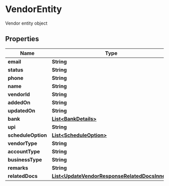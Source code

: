

# VendorEntity

Vendor entity object

## Properties

| Name | Type | Description | Notes |
|------------ | ------------- | ------------- | -------------|
|**email** | **String** |  |  [optional] |
|**status** | **String** |  |  [optional] |
|**phone** | **String** |  |  [optional] |
|**name** | **String** |  |  [optional] |
|**vendorId** | **String** |  |  [optional] |
|**addedOn** | **String** |  |  [optional] |
|**updatedOn** | **String** |  |  [optional] |
|**bank** | [**List&lt;BankDetails&gt;**](BankDetails.md) |  |  [optional] |
|**upi** | **String** |  |  [optional] |
|**scheduleOption** | [**List&lt;ScheduleOption&gt;**](ScheduleOption.md) |  |  [optional] |
|**vendorType** | **String** |  |  [optional] |
|**accountType** | **String** |  |  [optional] |
|**businessType** | **String** |  |  [optional] |
|**remarks** | **String** |  |  [optional] |
|**relatedDocs** | [**List&lt;UpdateVendorResponseRelatedDocsInner&gt;**](UpdateVendorResponseRelatedDocsInner.md) |  |  [optional] |



